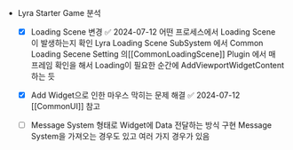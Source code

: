 - Lyra Starter Game 분석
  - [x] Loading Scene 변경 ✅ 2024-07-12
        어떤 프로세스에서 Loading Scene 이 발생하는지 확인 
        Lyra Loading Scene SubSystem 에서 Common Loading Secene Setting 의[[CommonLoadingScene]] Plugin 에서 매 프레임 확인을 해서 Loading이 필요한 순간에 AddViewportWidgetContent 하는 듯 
  - [x] Add Widget으로 인한 마우스 막히는 문제 해결 ✅ 2024-07-12
        [[CommonUI]] 참고
  - [ ] Message System 형태로 Widget에 Data 전달하는 방식 구현 
        Message System을 가져오는 경우도 있고 여러 가지 경우가 있음 
  
